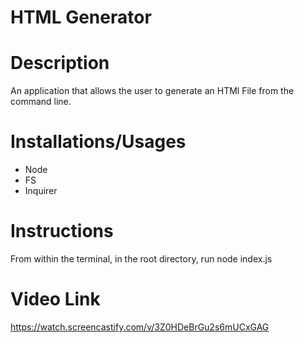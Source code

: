 # HTML Generator

# Description

An application that allows the user to generate an HTMl File from the command line.

# Installations/Usages

* Node
* FS
* Inquirer

# Instructions

From within the terminal, in the root directory, run node index.js


# Video Link

https://watch.screencastify.com/v/3Z0HDeBrGu2s6mUCxGAG
